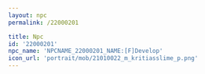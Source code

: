 ```yaml
---
layout: npc
permalink: /22000201

title: Npc
id: '22000201'
npc_name: 'NPCNAME_22000201_NAME:[F]Develop'
icon_url: 'portrait/mob/21010022_m_kritiasslime_p.png'
---
```

